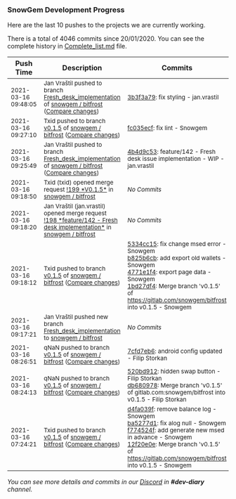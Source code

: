 
### SnowGem Development Progress

Here are the last 10 pushes to the projects we are currently working.

There is a total of 4046 commits since 20/01/2020. You can see the complete history in
 [Complete_list.md](Complete_list.md) file.

| Push Time | Description | Commits |
| --- | --- | --- |
| <sub>2021-03-16 09:48:05</sub> | <sub>Jan Vraštil pushed to branch [Fresh\_desk\_implementation](https://gitlab.com/snowgem/bitfrost/commits/Fresh_desk_implementation) of [snowgem / bitfrost](https://gitlab.com/snowgem/bitfrost) ([Compare changes](https://gitlab.com/snowgem/bitfrost/compare/4b4d9c533a25ca207979ecb5a44d49d7a5af12fc...3b3f3a79004e773156df097510a9e8df83eadf2d))</sub> | <sub>[3b3f3a79](https://gitlab.com/snowgem/bitfrost/-/commit/3b3f3a79004e773156df097510a9e8df83eadf2d): fix styling - jan.vrastil</sub> |
| <sub>2021-03-16 09:27:10</sub> | <sub>Txid pushed to branch [v0\.1\.5](https://gitlab.com/snowgem/bitfrost/commits/v0.1.5) of [snowgem / bitfrost](https://gitlab.com/snowgem/bitfrost) ([Compare changes](https://gitlab.com/snowgem/bitfrost/compare/1bd27df46fe82367f9480a77af2206542441b8f4...fc035ecfa6a5fa801b655a0e6f247c36fe8d2ffd))</sub> | <sub>[fc035ecf](https://gitlab.com/snowgem/bitfrost/-/commit/fc035ecfa6a5fa801b655a0e6f247c36fe8d2ffd): fix lint - Snowgem</sub> |
| <sub>2021-03-16 09:25:49</sub> | <sub>Jan Vraštil pushed to branch [Fresh\_desk\_implementation](https://gitlab.com/snowgem/bitfrost/commits/Fresh_desk_implementation) of [snowgem / bitfrost](https://gitlab.com/snowgem/bitfrost) ([Compare changes](https://gitlab.com/snowgem/bitfrost/compare/0b689c0e3a3fd95c4ddb55ae97abdadefaa8a47e...4b4d9c533a25ca207979ecb5a44d49d7a5af12fc))</sub> | <sub>[4b4d9c53](https://gitlab.com/snowgem/bitfrost/-/commit/4b4d9c533a25ca207979ecb5a44d49d7a5af12fc): feature/142 - Fresh desk issue implementation - WIP - jan.vrastil</sub> |
| <sub>2021-03-16 09:18:50</sub> | <sub>Txid (txid) opened merge request [\!199 \*V0\.1\.5\*](https://gitlab.com/snowgem/bitfrost/-/merge_requests/199) in [snowgem / bitfrost](https://gitlab.com/snowgem/bitfrost)</sub> | <sub>_No Commits_</sub> |
| <sub>2021-03-16 09:18:20</sub> | <sub>Jan Vraštil (jan.vrastil) opened merge request [\!198 \*feature/142 \- Fresh desk implementation\*](https://gitlab.com/snowgem/bitfrost/-/merge_requests/198) in [snowgem / bitfrost](https://gitlab.com/snowgem/bitfrost)</sub> | <sub>_No Commits_</sub> |
| <sub>2021-03-16 09:18:12</sub> | <sub>Txid pushed to branch [v0\.1\.5](https://gitlab.com/snowgem/bitfrost/commits/v0.1.5) of [snowgem / bitfrost](https://gitlab.com/snowgem/bitfrost) ([Compare changes](https://gitlab.com/snowgem/bitfrost/compare/7cfd7eb6dc92c8021775e1a863c0c372e3634971...1bd27df46fe82367f9480a77af2206542441b8f4))</sub> | <sub>[5334cc15](https://gitlab.com/snowgem/bitfrost/-/commit/5334cc15b4a0eebd1a0b64330f32f70f0d992f30): fix change msed error - Snowgem<br>[b825b6cb](https://gitlab.com/snowgem/bitfrost/-/commit/b825b6cb2e000274f084c81840829217b466f155): add export old wallets - Snowgem<br>[4771e1f4](https://gitlab.com/snowgem/bitfrost/-/commit/4771e1f4c34c0481ab671431549f2c932be69cc8): export page data - Snowgem<br>[1bd27df4](https://gitlab.com/snowgem/bitfrost/-/commit/1bd27df46fe82367f9480a77af2206542441b8f4): Merge branch 'v0.1.5' of https://gitlab.com/snowgem/bitfrost into v0.1.5 - Snowgem</sub> |
| <sub>2021-03-16 09:17:21</sub> | <sub>Jan Vraštil pushed new branch [Fresh\_desk\_implementation](https://gitlab.com/snowgem/bitfrost/commits/Fresh_desk_implementation) to [snowgem / bitfrost](https://gitlab.com/snowgem/bitfrost)</sub> | <sub>_No Commits_</sub> |
| <sub>2021-03-16 08:26:51</sub> | <sub>qNaN pushed to branch [v0\.1\.5](https://gitlab.com/snowgem/bitfrost/commits/v0.1.5) of [snowgem / bitfrost](https://gitlab.com/snowgem/bitfrost) ([Compare changes](https://gitlab.com/snowgem/bitfrost/compare/db68097838fd03f20683a6ee72bdc9d43f14360b...7cfd7eb6dc92c8021775e1a863c0c372e3634971))</sub> | <sub>[7cfd7eb6](https://gitlab.com/snowgem/bitfrost/-/commit/7cfd7eb6dc92c8021775e1a863c0c372e3634971): android config updated - Filip Storkan</sub> |
| <sub>2021-03-16 08:24:13</sub> | <sub>qNaN pushed to branch [v0\.1\.5](https://gitlab.com/snowgem/bitfrost/commits/v0.1.5) of [snowgem / bitfrost](https://gitlab.com/snowgem/bitfrost) ([Compare changes](https://gitlab.com/snowgem/bitfrost/compare/12f20e0e1beb8acd9d390668c68b7576b2c76d01...db68097838fd03f20683a6ee72bdc9d43f14360b))</sub> | <sub>[520bd912](https://gitlab.com/snowgem/bitfrost/-/commit/520bd912f7c084932e3e5adddcc09b47c70356e7): hidden swap button - Filip Storkan<br>[db680978](https://gitlab.com/snowgem/bitfrost/-/commit/db68097838fd03f20683a6ee72bdc9d43f14360b): Merge branch 'v0.1.5' of gitlab.com:snowgem/bitfrost into v0.1.5 - Filip Storkan</sub> |
| <sub>2021-03-16 07:24:21</sub> | <sub>Txid pushed to branch [v0\.1\.5](https://gitlab.com/snowgem/bitfrost/commits/v0.1.5) of [snowgem / bitfrost](https://gitlab.com/snowgem/bitfrost) ([Compare changes](https://gitlab.com/snowgem/bitfrost/compare/3cfb42d0464ea090c43c292969833e4bd47d3034...12f20e0e1beb8acd9d390668c68b7576b2c76d01))</sub> | <sub>[d4fa039f](https://gitlab.com/snowgem/bitfrost/-/commit/d4fa039f5ab2af8f92758a71b1aefc6465acb63f): remove balance log - Snowgem<br>[ba5277d1](https://gitlab.com/snowgem/bitfrost/-/commit/ba5277d1d230f0931f0f9ff9985fda73bb7419c8): fix alog null - Snowgem<br>[f774524f](https://gitlab.com/snowgem/bitfrost/-/commit/f774524f5bf725d9106f622c8d468703186428f9): add generate new msed in advance - Snowgem<br>[12f20e0e](https://gitlab.com/snowgem/bitfrost/-/commit/12f20e0e1beb8acd9d390668c68b7576b2c76d01): Merge branch 'v0.1.5' of https://gitlab.com/snowgem/bitfrost into v0.1.5 - Snowgem</sub> |

_You can see more details and commits in our [Discord](https://discord.gg/zumGnbg) in **#dev-diary** channel._
